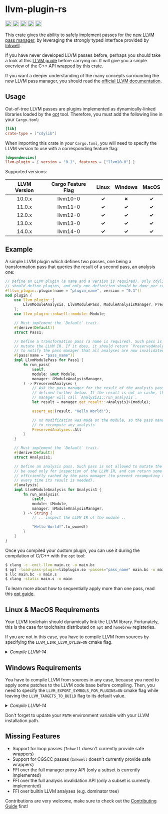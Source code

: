 llvm-plugin-rs 
==============

[<img alt="version" src="https://img.shields.io/crates/v/llvm-plugin.svg?style=for-the-badge&color=fc8d62&logo=rust" height="20">](https://crates.io/crates/llvm-plugin)
[<img alt="doc" src="https://img.shields.io/badge/docs.rs-llvm--plugin-66c2a5?style=for-the-badge&labelColor=555555&logo=docs.rs" height="20">](https://docs.rs/llvm-plugin)
[<img alt="linux" src="https://img.shields.io/github/workflow/status/jamesmth/llvm-plugin-rs/Linux%20Test%20Suite/develop?label=linux&style=for-the-badge&logo=linux" height="20">](https://github.com/jamesmth/llvm-plugin-rs/actions/workflows/linux.yml?query=branch%3Adevelop)
[<img alt="windows" src="https://img.shields.io/github/workflow/status/jamesmth/llvm-plugin-rs/Windows%20Test%20Suite/develop?label=windows&style=for-the-badge&logo=windows" height="20">](https://github.com/jamesmth/llvm-plugin-rs/actions/workflows/windows.yml?query=branch%3Adevelop)
[<img alt="macos" src="https://img.shields.io/github/workflow/status/jamesmth/llvm-plugin-rs/MacOS%20Test%20Suite/develop?label=macos&style=for-the-badge&logo=apple" height="20">](https://github.com/jamesmth/llvm-plugin-rs/actions/workflows/macos.yml?query=branch%3Adevelop)

This crate gives the ability to safely implement passes for the [new LLVM pass manager], by leveraging the strongly typed interface
provided by [Inkwell].

If you have never developed LLVM passes before, perhaps you should take a look at this [LLVM guide] before carrying on. It will
give you a simple overview of the C++ API wrapped by this crate.

If you want a deeper understanding of the many concepts surrounding the new LLVM pass manager, you should read the [official LLVM
documentation].

[Inkwell]: https://github.com/TheDan64/inkwell
[new LLVM pass manager]: https://blog.llvm.org/posts/2021-03-26-the-new-pass-manager/
[LLVM guide]: https://llvm.org/docs/WritingAnLLVMNewPMPass.html
[official LLVM documentation]: https://llvm.org/docs/NewPassManager.html

## Usage

Out-of-tree LLVM passes are plugins implemented as dynamically-linked libraries loaded by the [opt] tool. Therefore,
you must add the following line in your `Cargo.toml`:

[opt]: https://releases.llvm.org/14.0.0/docs/CommandGuide/opt.html

```toml
[lib]
crate-type = ["cdylib"]
```

When importing this crate in your `Cargo.toml`, you will need to specify the LLVM version to use with a corresponding feature flag:

```toml
[dependencies]
llvm-plugin = { version = "0.1", features = ["llvm10-0"] }
```

Supported versions:

| LLVM Version | Cargo Feature Flag |    Linux    |   Windows   |    MacOS    |
| :----------: | :----------------: | :---------: | :---------: | :---------: |
|    10.0.x    |      llvm10-0      | **&check;** | **&cross;** | **&check;** |
|    11.0.x    |      llvm11-0      | **&check;** | **&check;** | **&check;** |
|    12.0.x    |      llvm12-0      | **&check;** | **&check;** | **&check;** |
|    13.0.x    |      llvm13-0      | **&check;** | **&check;** | **&check;** |
|    14.0.x    |      llvm14-0      | **&check;** | **&check;** | **&check;** |

## Example

A simple LLVM plugin which defines two passes, one being a transformation pass that queries the result of a second pass,
an analysis one:

```rust
// Define an LLVM plugin (a name and a version is required). Only cdylib crates
// should define plugins, and only one definition should be done per crate.
#[llvm_plugin::plugin(name = "plugin_name", version = "0.1")]
mod plugin {
    use llvm_plugin::{
        LlvmModuleAnalysis, LlvmModulePass, ModuleAnalysisManager, PreservedAnalyses,
    };
    use llvm_plugin::inkwell::module::Module;

    // Must implement the `Default` trait.
    #[derive(Default)]
    struct Pass1;

    // Define a transformation pass (a name is required). Such pass is allowed to
    // mutate the LLVM IR. If it does, it should return `PreservedAnalysis::None`
    // to notify the pass manager that all analyses are now invalidated.
    #[pass(name = "pass_name")]
    impl LlvmModulePass for Pass1 {
        fn run_pass(
            &self,
            module: &mut Module,
            manager: &ModuleAnalysisManager,
        ) -> PreservedAnalyses {
            // Ask the pass manager for the result of the analysis pass `Analysis1`
            // defined further below. If the result is not in cache, the pass
            // manager will call `Analysis1::run_analysis`.
            let result = manager.get_result::<Analysis1>(module);

            assert_eq!(result, "Hello World!");

            // no modification was made on the module, so the pass manager doesn't have
            // to recompute any analysis
            PreservedAnalyses::All
        }
    }

    // Must implement the `Default` trait.
    #[derive(Default)]
    struct Analysis1;

    // Define an analysis pass. Such pass is not allowed to mutate the LLVM IR. It should
    // be used only for inspection of the LLVM IR, and can return some result that will be
    // efficiently cached by the pass manager (to prevent recomputing the same analysis
    // every time its result is needed).
    #[analysis]
    impl LlvmModuleAnalysis for Analysis1 {
        fn run_analysis(
            &self,
            module: &Module,
            manager: &ModuleAnalysisManager,
        ) -> String {
            // .. inspect the LLVM IR of the module ..

            "Hello World!".to_owned()
        }
    }
}
```

Once you compiled your custom plugin, you can use it during the compilation of C/C++ with the `opt` tool:

```bash
$ clang -c -emit-llvm main.cc -o main.bc
$ opt -load-pass-plugin=libplugin.so -passes="pass_name" main.bc -o main.bc
$ llc main.bc -o main.s
$ clang -static main.s -o main
```

To learn more about how to sequentially apply more than one pass, read this [opt guide].

[opt guide]: https://llvm.org/docs/NewPassManager.html#invoking-opt

## Linux & MacOS Requirements

Your LLVM toolchain should dynamically link the LLVM library. Fortunately, this is the case for toolchains
distributed on `apt` and `homebrew` registeries.

If you are not in this case, you have to compile LLVM from sources by specifying the `LLVM_LINK_LLVM_DYLIB=ON`
cmake flag.

<details>
 <summary><em>Compile LLVM-14</em></summary>

 ```shell
 $ wget https://github.com/llvm/llvm-project/releases/download/llvmorg-14.0.0/llvm-14.0.0.src.tar.xz
 $ tar xf llvm-14.0.0.src.tar.xz && cd llvm-14.0.0.src
 $ mkdir build && cd build
 $ cmake .. \
     -DCMAKE_BUILD_TYPE=Release \
     -DCMAKE_INSTALL_PREFIX="$HOME/llvm" \
     -DLLVM_LINK_LLVM_DYLIB=ON \
     -G Ninja
 $ ninja install
 ```

 </details>

## Windows Requirements

You have to compile LLVM from sources in any case, because you need to apply some patches to the LLVM
code base before compiling. Then, you need to specify the `LLVM_EXPORT_SYMBOLS_FOR_PLUGINS=ON` cmake flag
while leaving the `LLVM_TARGETS_TO_BUILD` flag to its default value.

<details>
 <summary><em>Compile LLVM-14</em></summary>

 ```shell
 $ wget https://github.com/llvm/llvm-project/releases/download/llvmorg-14.0.0/llvm-14.0.0.src.tar.xz
 $ tar xf llvm-14.0.0.src.tar.xz && cd llvm-14.0.0.src
 $ cat ../ci/windows/llvm-14.patch | patch -p1
 $ mkdir build && cd build
 $ cmake .. \
     -DCMAKE_BUILD_TYPE=Release \
     -DCMAKE_INSTALL_PREFIX="C:\\llvm" \
     -DLLVM_EXPORT_SYMBOLS_FOR_PLUGINS=ON \
     -G Ninja
 $ ninja install
 $ cp lib/opt.lib /c/llvm/lib
 ```

</details>

Don't forget to update your `PATH` environment variable with your LLVM installation path.

## Missing Features

- Support for loop passes (`Inkwell` doesn't currently provide safe wrappers)
- Support for CGSCC passes (`Inkwell` doesn't currently provide safe wrappers)
- FFI over the full manager proxy API (only a subset is currently implemented)
- FFI over the full analysis invalidation API (only a subset is currently implemented)
- FFI over builtin LLVM analyses (e.g. dominator tree)

Contributions are very welcome, make sure to check out the [Contributing Guide] first!

[Contributing Guide]: ./.github/CONTRIBUTING.md